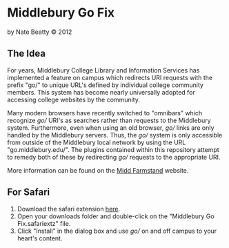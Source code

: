 Middlebury Go Fix
===

by Nate Beatty &copy; 2012

The Idea
---

For years, Middlebury College Library and Information Services has implemented a feature on campus which redirects URI requests with the prefix "go/" to unique URL's defined by individual college community members. This system has become nearly universally adopted for accessing college websites by the community.

Many modern browsers have recently switched to "omnibars" which recognize *go/* URI's as searches rather than requests to the Middlebury system. Furthermore, even when using an old browser, *go/* links are only handled by the Middlebury servers. Thus, the *go/* system is only accessible from outside of the Middlebury local network by using the URL "go.middlebury.edu/". The plugins contained within this repository attempt to remedy both of these by redirecting *go/* requests to the appropriate URI.

More information can be found on the [Midd Farmstand](http://middfarmstand.heroku.com) website.

For Safari
---

1. Download the safari extension [here](https://github.com/tnbeatty/Middlebury-Go-Fix/blob/master/Middlebury%20Go%20Fix.safariextz).
2. Open your downloads folder and double-click on the "Middlebury Go Fix.safariextz" file.
3. Click "Install" in the dialog box and use *go/* on and off campus to your heart's content.
